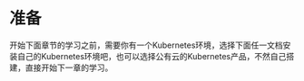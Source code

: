 # 准备

开始下面章节的学习之前，需要你有一个Kubernetes环境，选择下面任一文档安装自己的Kubernetes环境吧，也可以选择公有云的Kubernetes产品，不然自己搭建，直接开始下一章的学习。